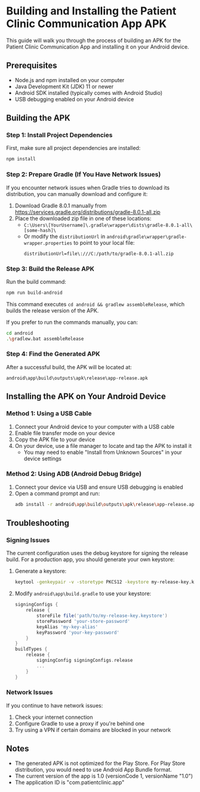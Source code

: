 # Building and Installing the Patient Clinic Communication App APK

This guide will walk you through the process of building an APK for the Patient Clinic Communication App and installing it on your Android device.

## Prerequisites

- Node.js and npm installed on your computer
- Java Development Kit (JDK) 11 or newer
- Android SDK installed (typically comes with Android Studio)
- USB debugging enabled on your Android device

## Building the APK

### Step 1: Install Project Dependencies

First, make sure all project dependencies are installed:

```bash
npm install
```

### Step 2: Prepare Gradle (If You Have Network Issues)

If you encounter network issues when Gradle tries to download its distribution, you can manually download and configure it:

1. Download Gradle 8.0.1 manually from https://services.gradle.org/distributions/gradle-8.0.1-all.zip
2. Place the downloaded zip file in one of these locations:
   - `C:\Users\[YourUsername]\.gradle\wrapper\dists\gradle-8.0.1-all\[some-hash]\`
   - Or modify the `distributionUrl` in `android\gradle\wrapper\gradle-wrapper.properties` to point to your local file:
     ```
     distributionUrl=file\:///C:/path/to/gradle-8.0.1-all.zip
     ```

### Step 3: Build the Release APK

Run the build command:

```bash
npm run build-android
```

This command executes `cd android && gradlew assembleRelease`, which builds the release version of the APK.

If you prefer to run the commands manually, you can:

```bash
cd android
.\gradlew.bat assembleRelease
```

### Step 4: Find the Generated APK

After a successful build, the APK will be located at:

```
android\app\build\outputs\apk\release\app-release.apk
```

## Installing the APK on Your Android Device

### Method 1: Using a USB Cable

1. Connect your Android device to your computer with a USB cable
2. Enable file transfer mode on your device
3. Copy the APK file to your device
4. On your device, use a file manager to locate and tap the APK to install it
   - You may need to enable "Install from Unknown Sources" in your device settings

### Method 2: Using ADB (Android Debug Bridge)

1. Connect your device via USB and ensure USB debugging is enabled
2. Open a command prompt and run:
   ```bash
   adb install -r android\app\build\outputs\apk\release\app-release.apk
   ```

## Troubleshooting

### Signing Issues

The current configuration uses the debug keystore for signing the release build. For a production app, you should generate your own keystore:

1. Generate a keystore:
   ```bash
   keytool -genkeypair -v -storetype PKCS12 -keystore my-release-key.keystore -alias my-key-alias -keyalg RSA -keysize 2048 -validity 10000
   ```

2. Modify `android\app\build.gradle` to use your keystore:
   ```gradle
   signingConfigs {
       release {
           storeFile file('path/to/my-release-key.keystore')
           storePassword 'your-store-password'
           keyAlias 'my-key-alias'
           keyPassword 'your-key-password'
       }
   }
   buildTypes {
       release {
           signingConfig signingConfigs.release
           ...
       }
   }
   ```

### Network Issues

If you continue to have network issues:
1. Check your internet connection
2. Configure Gradle to use a proxy if you're behind one
3. Try using a VPN if certain domains are blocked in your network

## Notes

- The generated APK is not optimized for the Play Store. For Play Store distribution, you would need to use Android App Bundle format.
- The current version of the app is 1.0 (versionCode 1, versionName "1.0")
- The application ID is "com.patientclinic.app"